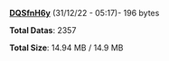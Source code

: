 [**DQSfnH6y**](/data/DQSfnH6y.txt) (31/12/22 - 05:17)- 196 bytes

**Total Datas**: 2357

**Total Size**: 14.94 MB / 14.9 MB